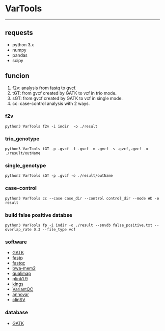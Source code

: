 # VarTools
---

## requests
 - python 3.x
 - numpy
 - pandas
 - scipy

## funcion
1. f2v: analysis from fastq to gvcf. 
2. tGT: from gvcf created by GATK to vcf in trio mode.
3. sGT: from gvcf created by GATK to vcf in single mode.
4. cc: case-control analysis with 2 ways.

### f2v
~~~(shell)
python3 VarTools f2v -i indir  -o ./result
~~~

### trio_genotype
~~~(shell)
python3 VarTools tGT -p .gvcf -f .gvcf -m .gvcf -s .gvcf,.gvcf -o ./result/outName
~~~

### single_genotype
~~~(shell)
python3 VarTools sGT -p .gvcf -o ./result/outName
~~~

### case-control
~~~(shell)
python3 VarTools cc --case case_dir --control control_dir --mode AD -o result
~~~

### build false positive databse
~~~(shell)
python3 VarTools fp -i indir -o ./result --snvdb false_positive.txt --overlap_rate 0.3 --file_type vcf
~~~

### software
- [GATK](https://github.com/broadinstitute/gatk/releases/download/4.2.0.0/gatk-4.2.0.0.zip)
- [fastp](http://opengene.org/fastp/fastp)
- [fastqc](https://www.bioinformatics.babraham.ac.uk/projects/fastqc/fastqc_v0.11.9.zip)
- [bwa-mem2](https://github.com/bwa-mem2/bwa-mem2/releases/download/v2.2.1/bwa-mem2-2.2.1_x64-linux.tar.bz2)
- [qualimap](https://bitbucket.org/kokonech/qualimap/downloads/qualimap_v2.2.1.zip)
- [plink1.9](https://s3.amazonaws.com/plink1-assets/plink_linux_x86_64_20210606.zip)
- [kings](https://www.kingrelatedness.com/Linux-king.tar.gz)
- [VariantQC](https://github.com/BimberLab/DISCVRSeq/releases/download/1.3.2/DISCVRSeq-1.3.2.jar)
- [annovar](http://www.openbioinformatics.org/annovar)
- [clinSV](https://github.com/KCCG/ClinSV)

### database
- [GATK](https://console.cloud.google.com/storage/browser/gcp-public-data--broad-references)
